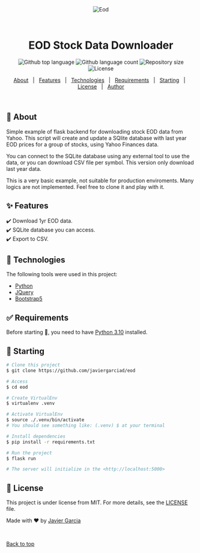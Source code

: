 <div align="center" id="top">
  <img src="./.github/app.gif" alt="Eod" />

  &#xa0;

  <!-- <a href="https://eod.netlify.app">Demo</a> -->
</div>

<h1 align="center">EOD Stock Data Downloader</h1>

<p align="center">
  <img alt="Github top language" src="https://img.shields.io/github/languages/top/javiergarciad/eod?color=56BEB8">

  <img alt="Github language count" src="https://img.shields.io/github/languages/count/javiergarciad/eod?color=56BEB8">

  <img alt="Repository size" src="https://img.shields.io/github/repo-size/javiergarciad/eod?color=56BEB8">

  <img alt="License" src="https://img.shields.io/github/license/javiergarciad/eod?color=56BEB8">

  <!-- <img alt="Github issues" src="https://img.shields.io/github/issues/javiergarciad/eod?color=56BEB8" /> -->

  <!-- <img alt="Github forks" src="https://img.shields.io/github/forks/javiergarciad/eod?color=56BEB8" /> -->

  <!-- <img alt="Github stars" src="https://img.shields.io/github/stars/javiergarciad/eod?color=56BEB8" /> -->
</p>

<!-- Status -->

<!-- <h4 align="center">
	🚧  Eod 🚀 Under construction...  🚧
</h4>

<hr> -->

<p align="center">
  <a href="#dart-about">About</a> &#xa0; | &#xa0;
  <a href="#sparkles-features">Features</a> &#xa0; | &#xa0;
  <a href="#rocket-technologies">Technologies</a> &#xa0; | &#xa0;
  <a href="#white_check_mark-requirements">Requirements</a> &#xa0; | &#xa0;
  <a href="#checkered_flag-starting">Starting</a> &#xa0; | &#xa0;
  <a href="#memo-license">License</a> &#xa0; | &#xa0;
  <a href="https://github.com/javiergarciad" target="_blank">Author</a>
</p>

<br>

## :dart: About ##

Simple example of flask backend for downloading stock EOD data from Yahoo. This script will create and update a SQlite database with last year EOD prices for a group of stocks, using Yahoo Finances data.

You can connect to the SQLite database using any external tool to use the data, or you can download CSV file per symbol. This version only download last year data.

This is a very basic example, not suitable for production enviroments. Many logics are not implemented. Feel free to clone it and play with it.

## :sparkles: Features ##

:heavy_check_mark: Download 1yr EOD data.\
:heavy_check_mark: SQLite database you can access.\
:heavy_check_mark: Export to CSV.

## :rocket: Technologies ##

The following tools were used in this project:

- [Python](https://www.python.org/)
- [JQuery](https://jquery.com/)
- [Bootstrap5](https://getbootstrap.com/docs/5.0/getting-started/introduction/)


## :white_check_mark: Requirements ##

Before starting :checkered_flag:, you need to have [Python 3.10](https://www.python.org/) installed.

## :checkered_flag: Starting ##

```bash
# Clone this project
$ git clone https://github.com/javiergarciad/eod

# Access
$ cd eod

# Create VirtualEnv
$ virtualenv .venv

# Activate VirtualEnv
$ source ./.venv/bin/activate
# You should see something like: (.venv) $ at your terminal

# Install dependencies
$ pip install -r requirements.txt

# Run the project
$ flask run

# The server will initialize in the <http://localhost:5000>
```

## :memo: License ##

This project is under license from MIT. For more details, see the [LICENSE](LICENSE.md) file.


Made with :heart: by <a href="https://github.com/javiergarciad" target="_blank">Javier Garcia</a>

&#xa0;

<a href="#top">Back to top</a>
